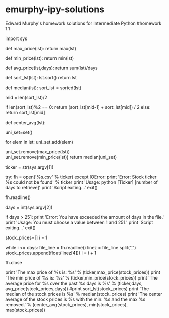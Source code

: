 # emurphy-ipy-solutions
Edward Murphy's homework solutions for Intermediate Python
#homework 1.1

import sys

def max_price(lst):
   return max(lst)

def min_price(lst):
   return min(lst)

def avg_price(lst,days):
   return sum(lst)/days

def sort_lst(lst):
   lst.sort()
   return lst

def median(lst):
   sort_lst = sorted(lst)	
   
   mid = len(sort_lst)/2
   
   if len(sort_lst)%2 == 0:
      return (sort_lst[mid-1] + sort_lst[mid]) / 2
   else:
      return sort_lst[mid]

def center_avg(lst):
   
   uni_set=set()
   
   for elem in lst:
      uni_set.add(elem)       
   
   uni_set.remove(max_price(lst))   
   uni_set.remove(min_price(lst))
   return median(uni_set)
   

ticker = str(sys.argv[1])

try:
   fh = open('%s.csv' % ticker)
except IOError:
   print 'Error: Stock ticker %s could not be found' % ticker
   print 'Usage: python [Ticker] [number of days to retrieve]'
   print 'Script exiting...'
   exit()

fh.readline()

days = int(sys.argv[2])

if days > 251:
   print 'Error: You have exceeded the amount of days in the file.'
   print 'Usage: You must choose a value between 1 and 251.'
   print 'Script exiting...'
   exit()

stock_prices=[]
i = 1
   
while i <= days:
  file_line = fh.readline()
  linez = file_line.split(",")
  stock_prices.append(float(linez[4]))
  i = i + 1

fh.close

print 'The max price of %s is: %s' % (ticker,max_price(stock_prices))
print 'The min price of %s is: %s' % (ticker,min_price(stock_prices))
print 'The average price for %s over the past %s days is %s' % (ticker,days, avg_price(stock_prices,days))
#print sort_lst(stock_prices)
print 'The median of the stock prices is %s' % median(stock_prices)
print 'The center average of the stock prices is %s with the min: %s and the max %s removed.' % (center_avg(stock_prices), min(stock_prices), max(stock_prices))
